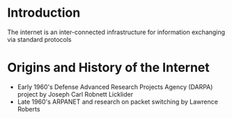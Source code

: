 # Introduction

The internet is an inter-connected infrastructure for information exchanging via standard protocols

# Origins and History of the Internet

- Early 1960's Defense Advanced Research Projects Agency (DARPA) project by Joseph Carl Robnett Licklider
- Late 1960's ARPANET and research on packet switching by Lawrence Roberts